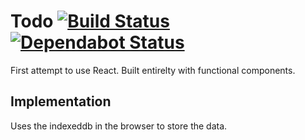 # Todo [![Build Status](https://dev.azure.com/kyle0327/react-todo/_apis/build/status/OrangeDrangon.todo-react?branchName=master)](https://dev.azure.com/kyle0327/react-todo/_build/latest?definitionId=1&branchName=master) [![Dependabot Status](https://api.dependabot.com/badges/status?host=github&repo=OrangeDrangon/todo-react)](https://dependabot.com)

First attempt to use React. Built entirelty with functional components.

## Implementation
Uses the indexeddb in the browser to store the data.
